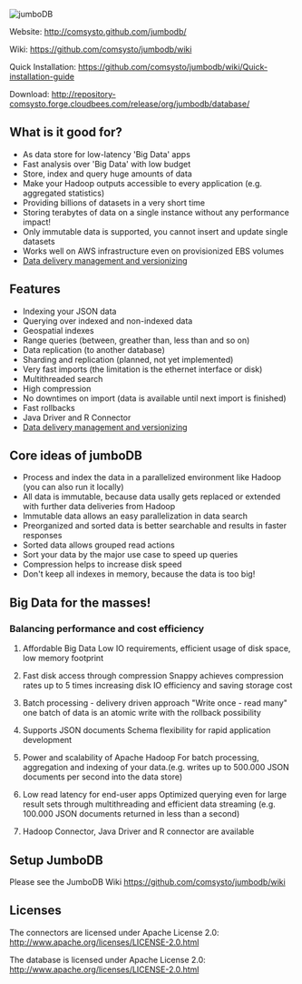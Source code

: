 ![jumboDB](http://comsysto.github.com/jumbodb/img/pics/jumbo.png)

Website: http://comsysto.github.com/jumbodb/

Wiki: https://github.com/comsysto/jumbodb/wiki

Quick Installation: https://github.com/comsysto/jumbodb/wiki/Quick-installation-guide

Download: http://repository-comsysto.forge.cloudbees.com/release/org/jumbodb/database/

## What is it good for? 

- As data store for low-latency 'Big Data' apps
- Fast analysis over 'Big Data' with low budget
- Store, index and query huge amounts of data
- Make your Hadoop outputs accessible to every application (e.g. aggregated statistics)
- Providing billions of datasets in a very short time
- Storing terabytes of data on a single instance without any performance impact!
- Only immutable data is supported, you cannot insert and update single datasets
- Works well on AWS infrastructure even on provisionized EBS volumes
- [Data delivery management and versionizing](https://github.com/comsysto/jumbodb/wiki/Data-Delivery-Concept)

## Features

- Indexing your JSON data 
- Querying over indexed and non-indexed data
- Geospatial indexes
- Range queries (between, greather than, less than and so on)
- Data replication (to another database)
- Sharding and replication (planned, not yet implemented)
- Very fast imports (the limitation is the ethernet interface or disk)
- Multithreaded search
- High compression
- No downtimes on import (data is available until next import is finished)
- Fast rollbacks
- Java Driver and R Connector 
- [Data delivery management and versionizing](https://github.com/comsysto/jumbodb/wiki/Data-Delivery-Concept)

## Core ideas of jumboDB

- Process and index the data in a parallelized environment like Hadoop (you can also run it locally)
- All data is immutable, because data usally gets replaced or extended with further data deliveries from Hadoop
- Immutable data allows an easy parallelization in data search
- Preorganized and sorted data is better searchable and results in faster responses
- Sorted data allows grouped read actions
- Sort your data by the major use case to speed up queries
- Compression helps to increase disk speed
- Don't keep all indexes in memory, because the data is too big!

## Big Data for the masses!

### Balancing performance and cost efficiency

1. Affordable Big Data
Low IO requirements, efficient usage of disk space, low
memory footprint

2. Fast disk access through compression
Snappy achieves compression rates up to 5 times
increasing disk IO efficiency and saving storage cost

3. Batch processing - delivery driven approach
"Write once - read many" one batch of data is an atomic
write with the rollback possibility

4. Supports JSON documents
Schema flexibility for rapid application development

5. Power and scalability of Apache Hadoop
For batch processing, aggregation and indexing of your
data.(e.g. writes up to 500.000 JSON documents per second into the data store)

6. Low read latency for end-user apps
Optimized querying even for large result sets through
multithreading and efficient data streaming (e.g. 100.000
JSON documents returned in less than a second)

7. Hadoop Connector, Java Driver and R connector are available

## Setup JumboDB

Please see the JumboDB Wiki https://github.com/comsysto/jumbodb/wiki

## Licenses

The connectors are licensed under Apache License 2.0: http://www.apache.org/licenses/LICENSE-2.0.html

The database is licensed under Apache License 2.0: http://www.apache.org/licenses/LICENSE-2.0.html

